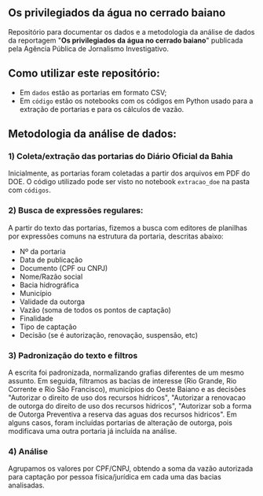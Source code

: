 ## Os privilegiados da água no cerrado baiano
Repositório para documentar os dados e a metodologia da análise de dados da reportagem "**Os privilegiados da água no cerrado baiano**" publicada pela Agência Pública de Jornalismo Investigativo.

## Como utilizar este repositório:
* Em `dados` estão as portarias em formato CSV;
* Em `código` estão os notebooks com os códigos em Python usado para a extração de portarias e para os cálculos de vazão.

## Metodologia da análise de dados:
### 1) Coleta/extração das portarias do Diário Oficial da Bahia
Inicialmente, as portarias foram coletadas a partir dos arquivos em PDF do DOE. O código utilizado pode ser visto no notebook `extracao_doe` na pasta com `códigos`.

### 2) Busca de expressões regulares:
A partir do texto das portarias, fizemos a busca com editores de planilhas por expressões comuns na estrutura da portaria, descritas abaixo: 
* Nº da portaria
* Data de publicação
* Documento (CPF ou CNPJ)
* Nome/Razão social
* Bacia hidrográfica
* Município
* Validade da outorga
* Vazão (soma de todos os pontos de captação)
* Finalidade
* Tipo de captação
* Decisão (se é autorização, renovação, suspensão, etc)

### 3) Padronização do texto e filtros
A escrita foi padronizada, normalizando grafias diferentes de um mesmo assunto. Em seguida, filtramos as bacias de interesse (Rio Grande, Rio Corrente e Rio São Francisco), municípios do Oeste Baiano e as decisões "Autorizar o direito de uso dos recursos hidricos", "Autorizar a renovacao de outorga do direito de uso dos recursos hidricos", "Autorizar sob a forma de Outorga Preventiva a reserva das aguas dos recursos hidricos". Em alguns casos, foram incluídas portarias de alteração de outorga, pois modificava uma outra portaria já incluída na análise.

### 4) Análise
Agrupamos os valores por CPF/CNPJ, obtendo a soma da vazão autorizada para captação por pessoa física/jurídica em cada uma das bacias analisadas.

